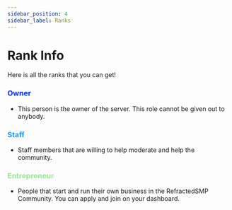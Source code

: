 ```yaml
---
sidebar_position: 4
sidebar_label: Ranks
---
```

# Rank Info
Here is all the ranks that you can get!

### <font color="#07e2ffff">Owner</font>
- This person is the owner of the server. This role cannot be given out to anybody.

### <font color="#1779c9ff">Staff</font>
- Staff members that are willing to help moderate and help the community.

### <font color="#90EE90">Entrepreneur</font>
- People that start and run their own business in the RefractedSMP Community. You can apply and join on your dashboard.


